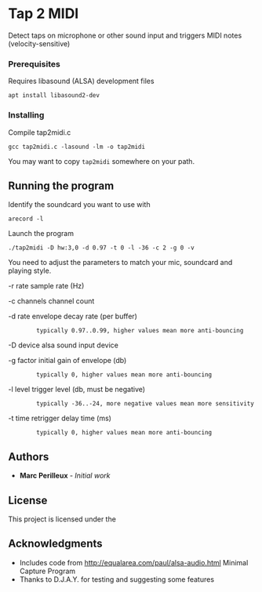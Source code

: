# Tap 2 MIDI

Detect taps on microphone or other sound input and triggers MIDI notes (velocity-sensitive)

### Prerequisites

Requires libasound (ALSA) development files

```
apt install libasound2-dev
```

### Installing

Compile tap2midi.c
```
gcc tap2midi.c -lasound -lm -o tap2midi
```
You may want to copy `tap2midi` somewhere on your path.


## Running the program

Identify the soundcard you want to use with
```
arecord -l
```
Launch the program
```
./tap2midi -D hw:3,0 -d 0.97 -t 0 -l -36 -c 2 -g 0 -v
```
You need to adjust the parameters to match your mic, soundcard and playing style.

-r rate     sample rate (Hz)

-c channels channel count

-d rate     envelope decay rate (per buffer)

            typically 0.97..0.99, higher values mean more anti-bouncing

-D device   alsa sound input device

-g factor   initial gain of envelope (db)

            typically 0, higher values mean more anti-bouncing

-l level    trigger level (db, must be negative)

            typically -36..-24, more negative values mean more sensitivity

-t time     retrigger delay time (ms)

            typically 0, higher values mean more anti-bouncing


## Authors

* **Marc Perilleux** - *Initial work*

## License

This project is licensed under the 

## Acknowledgments

* Includes code from http://equalarea.com/paul/alsa-audio.html Minimal Capture Program
* Thanks to D.J.A.Y. for testing and suggesting some features
